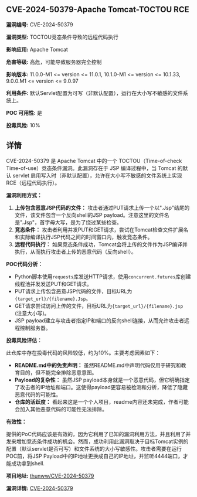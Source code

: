 ## CVE-2024-50379-Apache Tomcat-TOCTOU RCE

**漏洞编号:** CVE-2024-50379

**漏洞类型:** TOCTOU竞态条件导致的远程代码执行

**影响应用:** Apache Tomcat

**危害等级:** 高危，可能导致服务器完全控制

**影响版本:** 11.0.0-M1 <= version <= 11.0.1, 10.1.0-M1 <= version <= 10.1.33, 9.0.0.M1 <= version <= 9.0.97

**利用条件:** 默认Servlet配置为可写（非默认配置），运行在大小写不敏感的文件系统上。

**POC 可用性:** 是

**投毒风险:** 10%

## 详情

CVE-2024-50379 是 Apache Tomcat 中的一个 TOCTOU（Time-of-check Time-of-use）竞态条件漏洞。此漏洞存在于 JSP 编译过程中，当 Tomcat 的默认 servlet 启用写入时（非默认配置），允许在大小写不敏感的文件系统上实现 RCE（远程代码执行）。

**漏洞利用方式：**

1.  **上传包含恶意JSP代码的文件：** 攻击者通过PUT请求上传一个以".Jsp"结尾的文件，该文件包含一个反向shell的JSP payload。注意这里的文件名是".Jsp"，首字母大写，是为了绕过某些检查。
2.  **竞态条件：** 攻击者利用并发PUT和GET请求，尝试在Tomcat检查文件扩展名和实际编译执行JSP代码之间的时间窗口内，触发竞态条件。
3.  **远程代码执行：** 如果竞态条件成功，Tomcat会将上传的文件作为JSP编译并执行，从而执行攻击者上传的恶意代码（反向shell）。

**POC代码分析：**

*   Python脚本使用`requests`库发送HTTP请求，使用`concurrent.futures`库创建线程池并发发送PUT和GET请求。
*   PUT请求上传包含恶意JSP代码的文件，目标URL为`{target_url}/{filename}.Jsp`。
*   GET请求尝试访问上传的文件，目标URL为`{target_url}/{filename}.jsp` (注意大小写)。
*   JSP payload建立与攻击者指定IP和端口的反向shell连接，从而允许攻击者远程控制服务器。

**投毒风险评估：**

此仓库中存在投毒代码的风险较低，约为10%。主要考虑因素如下：

*   **README.md中的免责声明：**  虽然README.md中声明代码仅用于研究和教育目的，但不能完全排除恶意意图。
*   **Payload的复杂性：** 虽然JSP payload本身就是一个恶意代码，但它明确指定了攻击者的IP地址和端口。这使得payload更容易被检测和分析，降低了隐藏恶意代码的可能性。
*   **仓库的活跃度：**  看起来这是一个个人项目，readme内容还未完成，作者可能会加入其他恶意代码的可能性无法排除。

**有效性：**

提供的PoC代码应该是有效的，因为它利用了已知的漏洞利用方法，并且利用了并发来增加竞态条件成功的机会。然而，成功利用此漏洞取决于目标Tomcat实例的配置（默认servlet是否可写）和文件系统的大小写敏感性。攻击者需要在运行POC前，将JSP Payload中的IP地址更换成自己的IP地址，并监听4444端口，才能成功拿到shell.

**项目地址:** [thunww/CVE-2024-50379](https://github.com/thunww/CVE-2024-50379)

**漏洞详情:** [CVE-2024-50379](https://nvd.nist.gov/vuln/detail/CVE-2024-50379)
